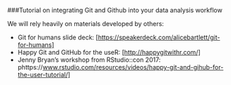 ###Tutorial on integrating Git and Github into your data analysis workflow

We will rely heavily on materials developed by others:
- Git for humans slide deck: [https://speakerdeck.com/alicebartlett/git-for-humans]
- Happy Git and GitHub for the useR: [http://happygitwithr.com/]
- Jenny Bryan’s workshop from RStudio::con 2017: phttps://www.rstudio.com/resources/videos/happy-git-and-gihub-for-the-user-tutorial/]

